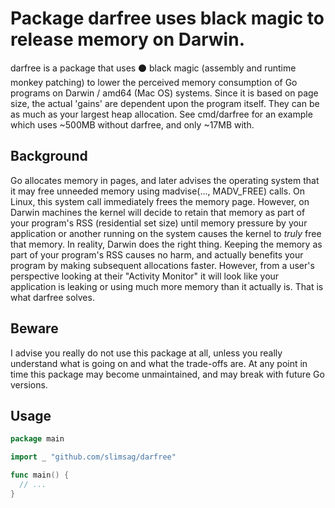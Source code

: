 # Package darfree uses black magic to release memory on Darwin.

darfree is a package that uses ⚫️ black magic (assembly and runtime monkey
patching) to lower the perceived memory consumption of Go programs on
Darwin / amd64 (Mac OS) systems. Since it is based on page size, the actual
'gains' are dependent upon the program itself. They can be as much as your
largest heap allocation. See cmd/darfree for an example which uses ~500MB
without darfree, and only ~17MB with.

## Background

Go allocates memory in pages, and later advises the operating system that it
may free unneeded memory using madvise(..., MADV_FREE) calls. On Linux, this
system call immediately frees the memory page. However, on Darwin machines
the kernel will decide to retain that memory as part of your program's RSS
(residential set size) until memory pressure by your application or another
running on the system causes the kernel to _truly_ free that memory.
In reality, Darwin does the right thing. Keeping the memory as part of your
program's RSS causes no harm, and actually benefits your program by making
subsequent allocations faster. However, from a user's perspective looking at
their "Activity Monitor" it will look like your application is leaking or
using much more memory than it actually is. That is what darfree solves.

## Beware

I advise you really do not use this package at all, unless you really
understand what is going on and what the trade-offs are. At any point in
time this package may become unmaintained, and may break with future Go
versions.

## Usage

```Go
package main

import _ "github.com/slimsag/darfree"

func main() {
  // ...
}
```
